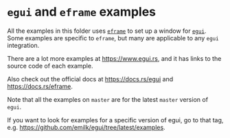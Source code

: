 # `egui` and `eframe` examples
All the examples in this folder uses [`eframe`](https://github.com/emilk/egui/tree/master/crates/eframe) to set up a window for [`egui`](https://github.com/emilk/egui/). Some examples are specific to `eframe`, but many are applicable to any `egui` integration.

There are a lot more examples at <https://www.egui.rs>, and it has links to the source code of each example.

Also check out the official docs at <https://docs.rs/egui> and <https://docs.rs/eframe>.

Note that all the examples on `master` are for the latest `master` version of `egui`.

If you want to look for examples for a specific version of egui, go to that tag, e.g. <https://github.com/emilk/egui/tree/latest/examples>.
